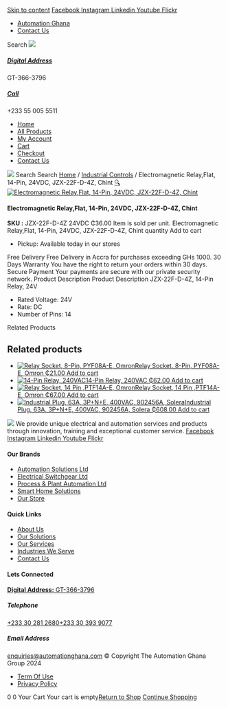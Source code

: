 [Skip to content](https://store.automationghana.com/product/14-pin-relay-jzx-22f-d-4z-24vdc-chint/#content)
[ Facebook ](https://www.facebook.com/automationgh/) [ Instagram ](https://www.instagram.com/automationgh/) [ Linkedin ](https://www.linkedin.com/company/the-automation-ghana-limited/) [ Youtube ](https://www.youtube.com/channel/UCurrRDUSm5oIW39VXjn1u0w) [ Flickr ](https://www.flickr.com/photos/181794037@N07/)
  * [ Automation Ghana ](https://automationghana.com)
  * [ Contact Us ](https://store.automationghana.com/contact/)


Search
[ ![](https://store.automationghana.com/wp-content/uploads/2024/04/Website-TAGG-Logo-BLUE.png) ](https://store.automationghana.com/)
[ ](https://maps.app.goo.gl/m4xeaagWCNbLk4jM6)
#####  [ Digital Address ](https://maps.app.goo.gl/m4xeaagWCNbLk4jM6)
GT-366-3796 
[ ](tel:+233550055511)
#####  [ Call ](tel:+233550055511)
+233 55 005 5511 
  * [Home](https://store.automationghana.com/)
  * [All Products](https://store.automationghana.com/shop/)
  * [My Account](https://store.automationghana.com/my-account/)
  * [Cart](https://store.automationghana.com/cart/)
  * [Checkout](https://store.automationghana.com/checkout/)
  * [Contact Us](https://store.automationghana.com/contact/)


[![](https://store.automationghana.com/wp-content/uploads/2024/04/AutomationGhana_logo_white.png)](https://store.automationghana.com)
Search
Search
[Home](https://store.automationghana.com) / [Industrial Controls](https://store.automationghana.com/product-category/industrial-controls/) / Electromagnetic Relay,Flat, 14-Pin, 24VDC, JZX-22F-D-4Z, Chint
[🔍](https://store.automationghana.com/product/14-pin-relay-jzx-22f-d-4z-24vdc-chint/)
[![Electromagnetic Relay,Flat, 14-Pin, 24VDC, JZX-22F-D-4Z, Chint](https://store.automationghana.com/wp-content/uploads/2020/04/11-Pin-Relay-JQX-10F_3Z-220VAC-Chint-2-600x561.jpg)](https://store.automationghana.com/wp-content/uploads/2020/04/11-Pin-Relay-JQX-10F_3Z-220VAC-Chint-2.jpg)
####  Electromagnetic Relay,Flat, 14-Pin, 24VDC, JZX-22F-D-4Z, Chint 
**SKU :** JZX-22F-D-4Z 24VDC 
₵36.00
Item is sold per unit.
Electromagnetic Relay,Flat, 14-Pin, 24VDC, JZX-22F-D-4Z, Chint quantity
Add to cart
  * Pickup: Available today in our stores


Free Delivery 
Free Delivery in Accra for purchases exceeding GHs 1000. 
30 Days Warranty 
You have the right to return your orders within 30 days. 
Secure Payment 
Your payments are secure with our private security network. 
Product Description
Product Description
JZX-22F-D-4Z, 14-Pin Relay, 24V 
  * Rated Voltage: 24V
  * Rate: DC
  * Number of Pins: 14


Related Products 
## Related products
  * [![Relay Socket, 8-Pin, PYF08A-E, Omron](https://store.automationghana.com/wp-content/uploads/2020/04/8-Pin-Relay-Socket-PYF08A-E-Omron.jpg)Relay Socket, 8-Pin, PYF08A-E, Omron ₵21.00 ](https://store.automationghana.com/product/8-pin-relay-socket-pyf08a-e-omron/)
[Add to cart](https://store.automationghana.com/product/14-pin-relay-jzx-22f-d-4z-24vdc-chint/?add-to-cart=1605)
  * [![14-Pin Relay, 240VAC](https://store.automationghana.com/wp-content/uploads/2020/04/14-Pin-Relay-MY4IN-220_240AC-S-Omron.jpg)14-Pin Relay, 240VAC ₵62.00 ](https://store.automationghana.com/product/14-pin-relay-my4in-220-240ac-s-omron/)
[Add to cart](https://store.automationghana.com/product/14-pin-relay-jzx-22f-d-4z-24vdc-chint/?add-to-cart=1599)
  * [![Relay Socket, 14 Pin ,PTF14A-E, Omron](https://store.automationghana.com/wp-content/uploads/2020/04/14-Pin-Relay-Socket-PTF14A-E-Omron.jpg)Relay Socket, 14 Pin ,PTF14A-E, Omron ₵67.00 ](https://store.automationghana.com/product/14-pin-relay-socket-ptf14a-e-omron/)
[Add to cart](https://store.automationghana.com/product/14-pin-relay-jzx-22f-d-4z-24vdc-chint/?add-to-cart=1594)
  * [![Industrial Plug, 63A, 3P+N+E, 400VAC, 902456A, Solera](https://store.automationghana.com/wp-content/uploads/2020/02/SOLERA-8-300x300.jpg)Industrial Plug, 63A, 3P+N+E, 400VAC, 902456A, Solera ₵608.00 ](https://store.automationghana.com/product/plug-902456a-solera/)
[Add to cart](https://store.automationghana.com/product/14-pin-relay-jzx-22f-d-4z-24vdc-chint/?add-to-cart=1524)


![](https://store.automationghana.com/wp-content/uploads/2024/04/AutomationGhana_logo_white.png)
We provide unique electrical and automation services and products through innovation, training and exceptional customer service.
[ Facebook ](https://www.facebook.com/automationgh/) [ Instagram ](https://www.instagram.com/automationgh/) [ Linkedin ](https://www.linkedin.com/company/the-automation-ghana-limited/) [ Youtube ](https://www.youtube.com/channel/UCurrRDUSm5oIW39VXjn1u0w) [ Flickr ](https://www.flickr.com/photos/181794037@N07/)
#### Our Brands
  * [ Automation Solutions Ltd ](https://store.automationghana.com/product/14-pin-relay-jzx-22f-d-4z-24vdc-chint/)
  * [ Electrical Switchgear Ltd ](https://store.automationghana.com/product/14-pin-relay-jzx-22f-d-4z-24vdc-chint/)
  * [ Process & Plant Automation Ltd ](https://store.automationghana.com/product/14-pin-relay-jzx-22f-d-4z-24vdc-chint/)
  * [ Smart Home Solutions ](https://store.automationghana.com/product/14-pin-relay-jzx-22f-d-4z-24vdc-chint/)
  * [ Our Store ](https://store.automationghana.com/product/14-pin-relay-jzx-22f-d-4z-24vdc-chint/)


#### Quick Links
  * [ About Us ](https://store.automationghana.com/product/14-pin-relay-jzx-22f-d-4z-24vdc-chint/)
  * [ Our Solutions ](https://store.automationghana.com/product/14-pin-relay-jzx-22f-d-4z-24vdc-chint/)
  * [ Our Services ](https://store.automationghana.com/product/14-pin-relay-jzx-22f-d-4z-24vdc-chint/)
  * [ Industries We Serve ](https://store.automationghana.com/product/14-pin-relay-jzx-22f-d-4z-24vdc-chint/)
  * [ Contact Us ](https://store.automationghana.com/product/14-pin-relay-jzx-22f-d-4z-24vdc-chint/)


#### Lets Connected
[**Digital Address:** GT-366-3796](https://maps.app.goo.gl/m4xeaagWCNbLk4jM6)
#####  Telephone 
[ +233 30 281 2680](tel:+233302812680)[+233 30 393 9077](https://store.automationghana.com/product/14-pin-relay-jzx-22f-d-4z-24vdc-chint/+233303939077)
#####  Email Address 
enquiries@automationghana.com 
© Copyright The Automation Ghana Group 2024
  * [ Term Of Use ](https://store.automationghana.com/product/14-pin-relay-jzx-22f-d-4z-24vdc-chint/)
  * [ Privacy Policy ](https://store.automationghana.com/product/14-pin-relay-jzx-22f-d-4z-24vdc-chint/)


0
0
Your Cart
Your cart is empty[Return to Shop](https://store.automationghana.com/shop/)
[Continue Shopping](https://store.automationghana.com/product/14-pin-relay-jzx-22f-d-4z-24vdc-chint/)
